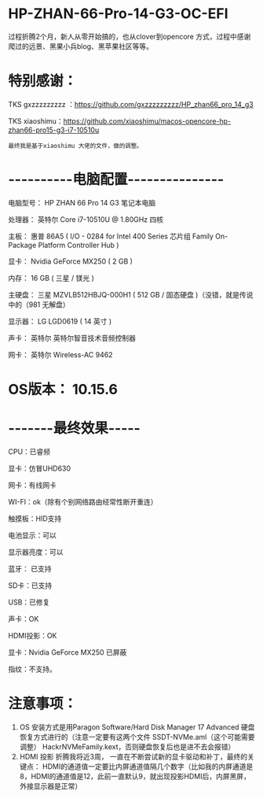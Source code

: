 # HP-ZHAN-66-Pro-14-G3-OC-EFI
过程折腾2个月，新人从零开始搞的，也从clover到opencore 方式，过程中感谢爬过的远景、黑果小兵blog、黑苹果社区等等。

# 特别感谢：
    
   TKS gxzzzzzzzzz ：https://github.com/gxzzzzzzzzz/HP_zhan66_pro_14_g3     
   
   TKS xiaoshimu：https://github.com/xiaoshimu/macos-opencore-hp-zhan66-pro15-g3-i7-10510u
    
    最终我是基于xiaoshimu 大佬的文件，做的调整。

# ----------电脑配置---------------
  电脑型号：            HP ZHAN 66 Pro 14 G3 笔记本电脑
  
  处理器：              英特尔 Core i7-10510U @ 1.80GHz 四核
  
  主板：                惠普 86A5 ( I/O - 0284 for Intel 400 Series 芯片组 Family On-Package Platform Controller Hub )
  
  显卡：                Nvidia GeForce MX250 ( 2 GB )
  
  内存：                16 GB ( 三星 / 镁光 )
  
  主硬盘：              三星 MZVLB512HBJQ-000H1 ( 512 GB / 固态硬盘 )（没错，就是传说中的（981 无解盘）
  
  显示器：              LG LGD0619 ( 14 英寸  )
  
  声卡：                英特尔 英特尔智音技术音频控制器
  
  网卡：                英特尔 Wireless-AC 9462
  
  # OS版本：            10.15.6 
  
  
#  -------最终效果-----

  CPU：已睿频
  
  显卡：仿冒UHD630
  
  网卡：有线网卡
  
  WI-FI：ok（除有个别网络路由经常性断开重连）
  
  触摸板：HID支持
  
  电池显示：可以
  
  显示器亮度：可以
  
  蓝牙： 已支持
  
  SD卡：已支持
  
  USB：已修复
  
  声卡：OK
  
  HDMI投影：OK

显卡：Nvidia GeForce MX250 已屏蔽

指纹：不支持。


# 注意事项：
 1. OS 安装方式是用Paragon Software/Hard Disk Manager 17 Advanced 硬盘恢复方式进行的（注意一定要有这两个文件 SSDT-NVMe.aml（这个可能需要调整） HackrNVMeFamily.kext，否则硬盘恢复后也是进不去会报错）
 2. HDMI 投影 折腾我将近3周， 一直在不断尝试新的显卡驱动和补丁，最终的关键点： HDMI的通道值一定要比内屏通道值隔几个数字（比如我的内屏通道是 8，HDMI的通道值是12，此前一直默认9，就出现投影HDMI后，内屏黑屏，外接显示器是正常）
 
  
